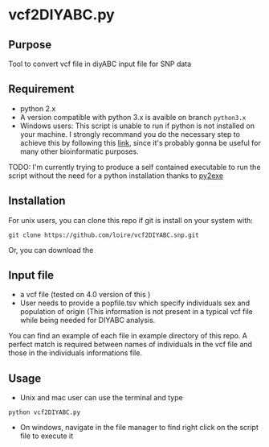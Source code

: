 # vcf2DIYABC.py

Purpose
-------

Tool to convert vcf file in diyABC input file for SNP data

Requirement
-----------
* python 2.x
* A version compatible with python 3.x is avaible on branch `python3.x`
* Windows users: This script is unable to run if python is not installed on your machine. 
I strongly recommand you do the necessary step to achieve this by following this [link](http://docs.python-guide.org/en/latest/starting/install/win/), since it's probably gonna be useful for many other bioinformatic purposes. 

TODO: I'm currently trying to produce a self contained executable to run the script without the need for a python installation thanks to [py2exe](http://www.py2exe.org/)

Installation
------------
For unix users, you can clone this repo if git is install on your system with: 

`git clone https://github.com/loire/vcf2DIYABC.snp.git`

Or, you can download the 




Input file 
----------
* a vcf file (tested on 4.0 version of this )
* User needs to provide a popfile.tsv which specify individuals sex and population of origin (This information is not present in a typical vcf file while being needed for DIYABC analysis. 


You can find an example of each file in example directory of this repo. A perfect match is required between names of individuals in the vcf file and those in the individuals informations file. 

Usage
-----
* Unix and mac user can use the terminal and type
```
python vcf2DIYABC.py
```

* On windows, navigate in the file manager to find right click on the script file to execute it


